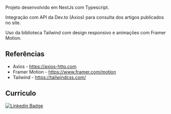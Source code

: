 Projeto desenvolvido em NextJs com Typescript.

Integração com API da Dev.to (Axios) para consulta dos artigos publicados no site.

Uso da biblioteca Tailwind com design responsivo e animações com Framer Motion.

## Referências

- Axios - https://axios-http.com
- Framer Motion - https://www.framer.com/motion
- Tailwind - https://tailwindcss.com/

## Curriculo

[![Linkedin Badge](https://img.shields.io/badge/-LinkedIn-0077B5?style=for-the-badge&logo=Linkedin&logoColor=white&link=https://www.linkedin.com/in/andpeicunha)](https://www.linkedin.com/in/andpeicunha)
